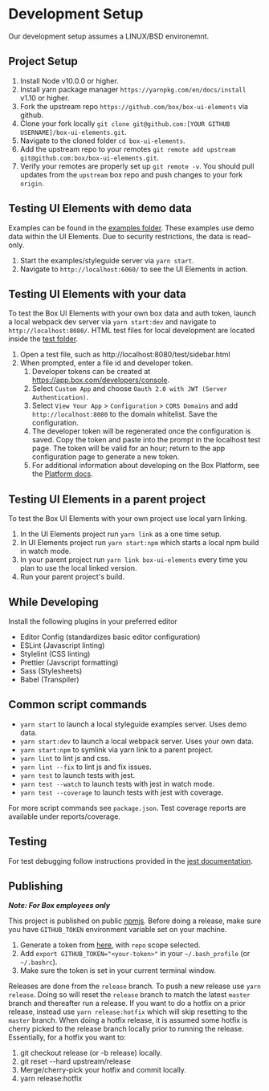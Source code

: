 # Development Setup

Our development setup assumes a LINUX/BSD environemnt.

## Project Setup

1. Install Node v10.0.0 or higher.
2. Install yarn package manager `https://yarnpkg.com/en/docs/install` v1.10 or higher.
3. Fork the upstream repo `https://github.com/box/box-ui-elements` via github.
4. Clone your fork locally `git clone git@github.com:[YOUR GITHUB USERNAME]/box-ui-elements.git`.
5. Navigate to the cloned folder `cd box-ui-elements`.
6. Add the upstream repo to your remotes `git remote add upstream git@github.com:box/box-ui-elements.git`.
7. Verify your remotes are properly set up `git remote -v`. You should pull updates from the `upstream` box repo and push changes to your fork `origin`.

## Testing UI Elements with demo data

Examples can be found in the [examples folder](examples). These examples use demo data within the UI Elements. Due to security restrictions, the data is read-only.

1. Start the examples/styleguide server via `yarn start`.
2. Navigate to `http://localhost:6060/` to see the UI Elements in action.

## Testing UI Elements with your data

To test the Box UI Elements with your own box data and auth token, launch a local webpack dev server via `yarn start:dev` and navigate to `http://localhost:8080/`. HTML test files for local development are located inside the [test folder](http://localhost:8080/test).

1. Open a test file, such as http://localhost:8080/test/sidebar.html
2. When prompted, enter a file id and developer token.
    1. Developer tokens can be created at https://app.box.com/developers/console.
    2. Select `Custom App` and choose `Oauth 2.0 with JWT (Server Authentication)`.
    3. Select `View Your App` > `Configuration` > `CORS Domains` and add `http://localhost:8080` to the domain whitelist. Save the configuration.
    4. The developer token will be regenerated once the configuration is saved. Copy the token and paste into the prompt in the localhost test page. The token will be valid for an hour; return to the app configuration page to generate a new token.
    5. For additional information about developing on the Box Platform, see the [Platform docs](https://developer.box.com/docs/box-ui-elements#section-using-the-box-ui-elements).

## Testing UI Elements in a parent project

To test the Box UI Elements with your own project use local yarn linking.

1. In the UI Elements project run `yarn link` as a one time setup.
2. In UI Elements project run `yarn start:npm` which starts a local npm build in watch mode.
3. In your parent project run `yarn link box-ui-elements` every time you plan to use the local linked version.
4. Run your parent project's build.

## While Developing

Install the following plugins in your preferred editor

-   Editor Config (standardizes basic editor configuration)
-   ESLint (Javascript linting)
-   Stylelint (CSS linting)
-   Prettier (Javscript formatting)
-   Sass (Stylesheets)
-   Babel (Transpiler)

## Common script commands

-   `yarn start` to launch a local styleguide examples server. Uses demo data.
-   `yarn start:dev` to launch a local webpack server. Uses your own data.
-   `yarn start:npm` to symlink via yarn link to a parent project.
-   `yarn lint` to lint js and css.
-   `yarn lint --fix` to lint js and fix issues.
-   `yarn test` to launch tests with jest.
-   `yarn test --watch` to launch tests with jest in watch mode.
-   `yarn test --coverage` to launch tests with jest with coverage.

For more script commands see `package.json`. Test coverage reports are available under reports/coverage.

## Testing

For test debugging follow instructions provided in the [jest documentation](https://facebook.github.io/jest/docs/en/troubleshooting.html).

## Publishing

**_Note: For Box employees only_**

This project is published on public [npmjs](https://www.npmjs.com/package/box-ui-elements). Before doing a release, make sure you have `GITHUB_TOKEN` environment variable set on your machine.

1. Generate a token from [here](https://github.com/settings/tokens/new), with `repo` scope selected.
2. Add `export GITHUB_TOKEN="<your-token>"` in your `~/.bash_profile` (or `~/.bashrc`).
3. Make sure the token is set in your current terminal window.

Releases are done from the `release` branch. To push a new release use `yarn release`. Doing so will reset the `release` branch to match the latest `master` branch and thereafter run a release. If you want to do a hotfix on a prior release, instead use `yarn release:hotfix` which will skip resetting to the `master` branch. When doing a hotfix release, it is assumed some hotfix is cherry picked to the release branch locally prior to running the release. Essentially, for a hotfix you want to:

1. git checkout release (or -b release) locally.
2. git reset --hard upstream/release
3. Merge/cherry-pick your hotfix and commit locally.
4. yarn release:hotfix
